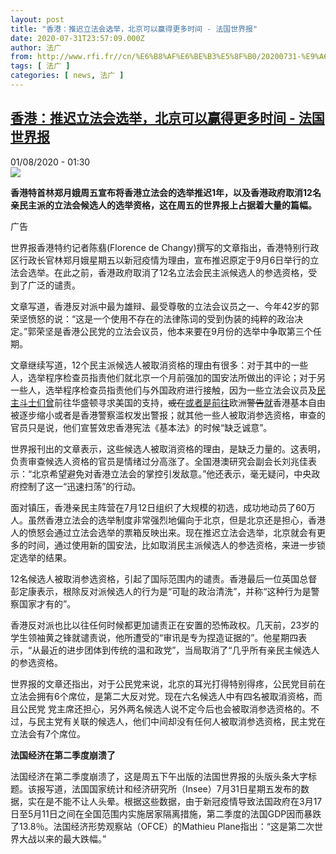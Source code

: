 ```yaml
---
layout: post
title: "香港：推迟立法会选举，北京可以赢得更多时间 - 法国世界报"
date: 2020-07-31T23:57:09.000Z
author: 法广
from: http://www.rfi.fr//cn/%E6%B8%AF%E6%BE%B3%E5%8F%B0/20200731-%E9%A6%99%E6%B8%AF-%E6%8E%A8%E8%BF%9F%E7%AB%8B%E6%B3%95%E4%BC%9A%E9%80%89%E4%B8%BE%EF%BC%8C%E5%8C%97%E4%BA%AC%E5%8F%AF%E4%BB%A5%E8%B5%A2%E5%BE%97%E6%9B%B4%E5%A4%9A%E6%97%B6%E9%97%B4
tags: [ 法广 ]
categories: [ news, 法广 ]
---
```

<!--1596239829000-->
[香港：推迟立法会选举，北京可以赢得更多时间 - 法国世界报](http://www.rfi.fr//cn/%E6%B8%AF%E6%BE%B3%E5%8F%B0/20200731-%E9%A6%99%E6%B8%AF-%E6%8E%A8%E8%BF%9F%E7%AB%8B%E6%B3%95%E4%BC%9A%E9%80%89%E4%B8%BE%EF%BC%8C%E5%8C%97%E4%BA%AC%E5%8F%AF%E4%BB%A5%E8%B5%A2%E5%BE%97%E6%9B%B4%E5%A4%9A%E6%97%B6%E9%97%B4)
------

<div>
<div>01/08/2020 - 01:30</div><img src="https://s.rfi.fr/media/display/b0f09814-0ec6-11ea-bdff-005056a9aa4d/w:310/p:16x9/fa_guo_shi_jie_bao_wb161923-rfi-cn-20150123_cartouche.jpg"><p><strong>香港特首林郑月娥周五宣布将香港立法会的选举推迟1年，以及香港政府取消12名亲民主派的立法会候选人的选举资格，这在周五的世界报上占据着大量的篇幅。</strong></p><div class="t-content__body u-clearfix"><div class="m-interstitial"><div class="m-interstitial__ad"><divclass="m-block-ad "data-tms-ad-type="box"data-tms-ad-status="idle"data-tms-ad-pos="1"><div class="m-block-ad__label"><span class="m-block-ad__label__text">广告</span></div><div class="m-block-ad__content"></div></div></div></div><p>世界报香港特约记者陈翡(Florence de Changy)撰写的文章指出，香港特别行政区行政长官林郑月娥星期五以新冠疫情为理由，宣布推迟原定于9月6日举行的立法会选举。在此之前，香港政府取消了12名立法会民主派候选人的参选资格，受到了广泛的谴责。</p><p>文章写道，香港反对派中最为雄辩、最受尊敬的立法会议员之一、今年42岁的郭荣坚愤怒的说：“这是一个使用不存在的法律陈词的受到伪装的纯粹的政治决定。”郭荣坚是香港公民党的立法会议员，他本来要在9月份的选举中争取第三个任期。</p><p>文章继续写道，12个民主派候选人被取消资格的理由有很多：对于其中的一些人，选举程序检查员指责他们就北京一个月前强加的国安法所做出的评论；对于另一些人，选举程序检查员指责他们与外国政府进行接触，因为一些立法会议员及<u>民主斗士们曾</u>前往华盛顿寻求美国的支持，<s>或在</s><u>或者是前往</u>欧洲<s>警告</s><u>就</u>香港基本自由被逐步缩小或者是香港警察滥权发出警报；就其他一些人被取消参选资格，审查的官员只是说，他们宣誓效忠香港宪法《基本法》的时候“缺乏诚意”。</p><p>世界报刊出的文章表示，这些候选人被取消资格的理由，是缺乏力量的。这表明，负责审查候选人资格的官员是情绪过分高涨了。全国港澳研究会副会长刘兆佳表示：“北京希望避免对香港立法会的掌控引发敌意。”他还表示，毫无疑问，中央政府控制了这一“迅速扫荡”的行动。</p><p>面对镇压，香港亲民主阵营在7月12日组织了大规模的初选，成功地动员了60万人。虽然香港立法会的选举制度非常强烈地偏向于北京，但是北京还是担心，香港人的愤怒会通过立法会选举的票箱反映出来。现在推迟立法会选举，北京就会有更多的时间，通过使用新的国安法，比如取消民主派候选人的参选资格，来进一步锁定选举的结果。</p><p>12名候选人被取消参选资格，引起了国际范围内的谴责。香港最后一位英国总督彭定康表示，根除反对派候选人的行为是“可耻的政治清洗”，并称“这种行为是警察国家才有的”。</p><p>香港反对派也比以往任何时候都更加谴责正在安置的恐怖政权。几天前，23岁的学生领袖黄之锋就谴责说，他所遭受的“审讯是专为捏造证据的”。他星期四表示，“从最近的进步团体到传统的温和政党”，当局取消了“几乎所有亲民主候选人的参选资格。</p><p>世界报的文章还指出，对于公民党来说，北京的耳光打得特别得疼，公民党目前在立法会拥有6个席位，是第二大反对党。现在六名候选人中有四名被取消资格，而且公民党 党主席还担心，另外两名候选人说不定今后也会被取消参选资格的。不过，与民主党有关联的候选人，他们中间却没有任何人被取消参选资格，民主党在立法会有7个席位。</p><p><strong>法国经济在第二季度崩溃了</strong></p><p>法国经济在第二季度崩溃了，这是周五下午出版的法国世界报的头版头条大字标题。该报写道，法国国家统计和经济研究所（Insee）7月31日星期五发布的数据，实在是不能不让人头晕。根据这些数据，由于新冠疫情导致法国政府在3月17日至5月11日之间在全国范围内实施居家隔离措施，第二季度的法国GDP因而暴跌了13.8％。法国经济形势观察站（OFCE）的Mathieu Plane指出：“这是第二次世界大战以来的最大跌幅。”</p><p> </p><div class="o-self-promo o-self-promo--nl o-self-promo--hidden" data-selfpromo-newsletter></div><div class="o-self-promo o-self-promo--app o-self-promo--hidden" data-selfpromo-app></div></div>
</div>
